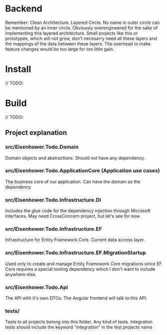# Backend

Remember: Clean Architecture. Layered Circle. No name in outer circle can be mentioned by an inner circle.
Obviously overengineered for the sake of implementing this layered architecture.
Small projects like this or prototypes, which will not grow, don't necesarry need all these layers and the mappings of the data between these layers. The overhead to make feature changes would be too large for too little gain. 

# Install

// TODO:
# Build

// TODO: 

## Project explanation
### src/Eisenhower.Todo.Domain

Domain objects and abstractions. Should not have any dependency.  

### src/Eisenhower.Todo.ApplicationCore (Application use cases)

The business core of our application. Can have the domain as the dependency

### src/Eisenhower.Todo.Infrastructure.DI

Includes the glue code for the dependency injection through Microsoft interfaces. May need CrossConcern project, but let's see for now.

### src/Eisenhower.Todo.Infrastructure.EF

Infrastructure for Entity Framework Core. Current data access layer. 

### src/Eisenhower.Todo.Infrastructure.EF.MigrationStartup

Used only to create and manage Entity Framework Core migrations since EF Core requires a special tooling dependency which I don't want to include anywhere else. 

### src/Eisenhower.Todo.Api

The API with it's own DTOs. The Angular frontend will talk to this API. 

### tests/

Tests to all projects belong into this folder. Any kind of tests. Integration tests should include the keyword "integration" in the test projects name 

